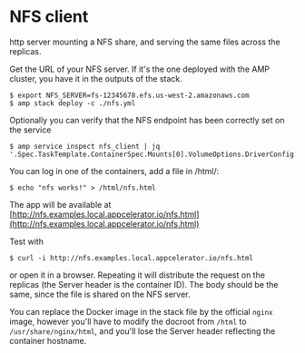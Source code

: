 NFS client
==========

http server mounting a NFS share, and serving the same files across the replicas.

Get the URL of your NFS server. If it's the one deployed with the AMP cluster, you have it in the outputs of the stack.

    $ export NFS_SERVER=fs-12345678.efs.us-west-2.amazonaws.com
    $ amp stack deploy -c ./nfs.yml

Optionally you can verify that the NFS endpoint has been correctly set on the service

    $ amp service inspect nfs_client | jq '.Spec.TaskTemplate.ContainerSpec.Mounts[0].VolumeOptions.DriverConfig.Options.o'

You can log in one of the containers, add a file in /html/:

    $ echo "nfs works!" > /html/nfs.html

The app will be available at [http://nfs.examples.local.appcelerator.io/nfs.html](http://nfs.examples.local.appcelerator.io/nfs.html)

Test with

    $ curl -i http://nfs.examples.local.appcelerator.io/nfs.html

or open it in a browser.
Repeating it will distribute the request on the replicas (the Server header is the container ID). The body should be the same, since the file is shared on the NFS server.

You can replace the Docker image in the stack file by the official `nginx` image, however you'll have to modify the docroot from `/html` to `/usr/share/nginx/html`, and you'll lose the Server header reflecting the container hostname.
